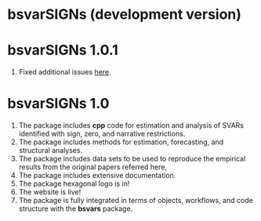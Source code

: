 # bsvarSIGNs (development version)

# bsvarSIGNs 1.0.1

1. Fixed additional issues [here](https://github.com/bsvars/bsvarSIGNs/issues/43).

# bsvarSIGNs 1.0

1. The package includes **cpp** code for estimation and analysis of SVARs identified with sign, zero, and narrative restrictions.
2. The package includes methods for estimation, forecasting, and structural analyses.
3. The package includes data sets to be used to reproduce the empirical results from the original papers referred here,
4. The package includes extensive documentation.
5. The package hexagonal logo is in!
6. The website is live!
7. The package is fully integrated in terms of objects, workflows, and code structure with the **bsvars** package.

